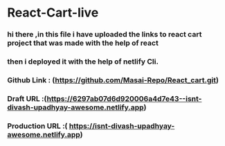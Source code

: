 # React-Cart-live

### hi there ,in this file i have uploaded the links to react cart project that was made with the help of react
### then i deployed it with the help of netlify Cli.

### Github Link : (https://github.com/Masai-Repo/React_cart.git)
### Draft URL :(https://6297ab07d6d920006a4d7e43--isnt-divash-upadhyay-awesome.netlify.app)
### Production URL :( https://isnt-divash-upadhyay-awesome.netlify.app)
